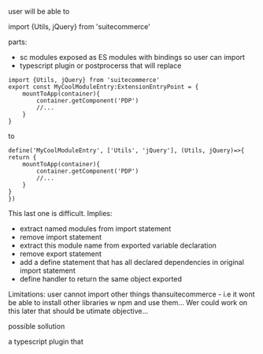 user will be able to 

import {Utils, jQuery} from 'suitecommerce'

parts:

 * sc modules exposed as ES modules with bindings so user can import
 * typescript plugin or postprocerss that will replace

```
import {Utils, jQuery} from 'suitecommerce'
export const MyCoolModuleEntry:ExtensionEntryPoint = {
    mountToApp(container){
        container.getComponent('PDP')
        //...
    }
}
```

to

```
define('MyCoolModuleEntry', ['Utils', 'jQuery'], (Utils, jQuery)=>{
return {
    mountToApp(container){
        container.getComponent('PDP')
        //...
    }
}
})

```

This last one is difficult. Implies:

 * extract named modules from import statement
 * remove import statement
 * extract this module name from exported variable declaration
 * remove export statement 
 * add a define statement that has all declared dependencies in original import statement
 * define handler to return the same object exported

Limitations: user cannot import other things thansuitecommerce - i.e it wont be able to install other libraries w npm and use them... Wer could work on this later that should be utimate objective...

possible sollution

a typescript plugin that 